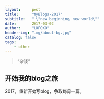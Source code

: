 ```yaml
---
layout:     post
title:      "MyBlogs-2017"
subtitle:   " \"new beginning，new world\""
date:       2017-03-02
author:     "LOFOXO"
header-img: "img/about-bg.jpg"
catalog: false
tags:
    - other
---
```


> “杂谈”

开始我的blog之旅
--------

   2017，重新开始写blog，争取每周一篇。
